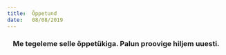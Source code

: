 ```yaml
---
title:  Õppetund
date:   08/08/2019
---
```


### <center>Me tegeleme selle õppetükiga. Palun proovige hiljem uuesti.</center>
